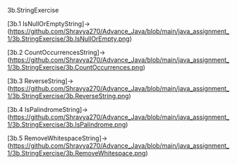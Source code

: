 3b.StringExercise

[3b.1 IsNullOrEmptyString]->(https://github.com/Shravya270/Advance_Java/blob/main/java_assignment_1/3b.StringExercise/3b.IsNullOrEmpty.png)

[3b.2 CountOccurrencesString]->(https://github.com/Shravya270/Advance_Java/blob/main/java_assignment_1/3b.StringExercise/3b.CountOccurrences.png)

[3b.3 ReverseString]->(https://github.com/Shravya270/Advance_Java/blob/main/java_assignment_1/3b.StringExercise/3b.ReverseString.png)

[3b.4 IsPalindromeString]->(https://github.com/Shravya270/Advance_Java/blob/main/java_assignment_1/3b.StringExercise/3b.IsPalindrome.png)

[3b.5 RemoveWhitespaceString]->(https://github.com/Shravya270/Advance_Java/blob/main/java_assignment_1/3b.StringExercise/3b.RemoveWhitespace.png)
